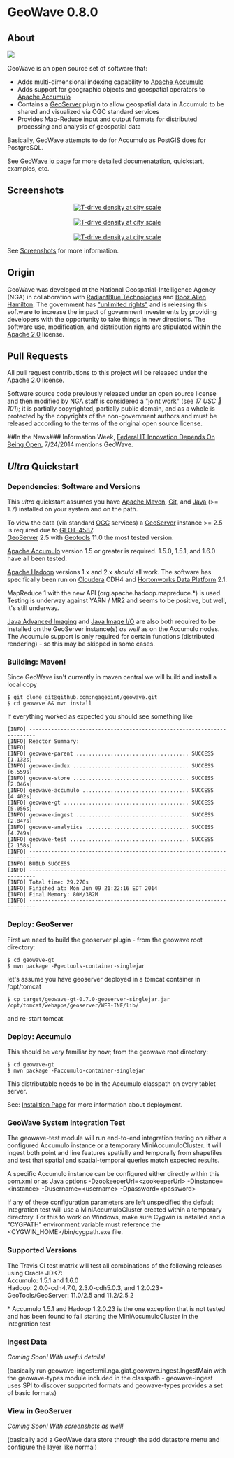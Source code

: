 # GeoWave 0.8.0	
## About  

<img align="left" src="https://travis-ci.org/ngageoint/geowave.svg?branch=master"/>
<br/>



GeoWave is an open source set of software that:
	
* Adds multi-dimensional indexing capability to [Apache Accumulo](http://projects.apache.org/projects/accumulo.html) 
* Adds support for geographic objects and geospatial operators to [Apache Accumulo](http://projects.apache.org/projects/accumulo.html) 
* Contains a [GeoServer](http://geoserver.org/) plugin to allow geospatial data in Accumulo to be shared and visualized via OGC standard services
* Provides Map-Reduce input and output formats for distributed processing and analysis of geospatial data

Basically, GeoWave attempts to do for Accumulo as PostGIS does for PostgreSQL.  

See [GeoWave io page](http://ngageoint.github.io/geowave/) for more detailed documenatation, quickstart, examples, etc.

## Screenshots

<p align="center">
	<a href="https://ngageoint.github.io/geowave/assets/images/geolife-density-13.jpg" target="_blank"><img align="center" src="https://ngageoint.github.io/geowave/assets/images/geolife-density-13-thumb.jpg" alt="T-drive density at city scale"></a><br/><br/>
	<a href="https://ngageoint.github.io/geowave/assets/images/geolife-density-17-full.jpg" target="_blank"><img align="center" src="https://ngageoint.github.io/geowave/assets/images/geolife-density-17-thumb.jpg" alt="T-drive density at city scale"></a><br/><br/>
	<a href="https://ngageoint.github.io/geowave/assets/images/osmgpx-full.jpg" target="_blank"><img align="center" src="https://ngageoint.github.io/geowave/assets/images/osmgpx-thumb.jpg" alt="T-drive density at city scale"></a><br/>
	
</p>

See [Screenshots](https://ngageoint.github.io/geowave/screenshots.html) for more information.

## Origin

GeoWave was developed at the National Geospatial-Intelligence Agency (NGA) in collaboration with [RadiantBlue Technologies](http://www.radiantblue.com/) and [Booz Allen Hamilton](http://www.boozallen.com/).  The government has ["unlimited rights"](https://github.com/ngageoint/geowave/blob/master/NOTICE) and is releasing this software to increase the impact of government investments by providing developers with the opportunity to take things in new directions. The software use, modification, and distribution rights are stipulated within the [Apache 2.0](http://www.apache.org/licenses/LICENSE-2.0.html) license.  


## Pull Requests

All pull request contributions to this project will be released under the Apache 2.0 license.  

Software source code previously released under an open source license and then modified by NGA staff is considered a "joint work" (see *17 USC  101*); it is partially copyrighted, partially public domain, and as a whole is protected by the copyrights of the non-government authors and must be released according to the terms of the original open source license.

##In the News###
Information Week, [Federal IT Innovation Depends On Being Open](http://www.informationweek.com/government/open-government/federal-it-innovation-depends-on-being-open/a/d-id/1297521), 7/24/2014 mentions GeoWave.  

## *Ultra* Quickstart

### Dependencies: Software and Versions
This *ultra* quickstart assumes you have [Apache Maven](http://maven.apache.org/), [Git](http://git-scm.com/), and [Java](http://www.oracle.com/technetwork/java/javase/downloads/index.html) (>= 1.7) installed on your system and on the path.  

To view the data (via standard [OGC](http://www.opengeospatial.org/) services) a [GeoServer](http://geoserver.org/) instance >= 2.5 is required due to [GEOT-4587](http://jira.codehaus.org/browse/GEOT-4587).  
[GeoServer](http://geoserver.org/) 2.5 with [Geotools](http://www.geotools.org/) 11.0 the most tested version.

[Apache Accumulo](http://projects.apache.org/projects/accumulo.html) version 1.5 or greater is required.  1.5.0, 1.5.1, and 1.6.0 have all been tested. 

[Apache Hadoop](http://hadoop.apache.org/) versions 1.x and 2.x *should* all work.  The software has specifically been run on [Cloudera](http://cloudera.com/content/cloudera/en/home.html) CDH4 and [Hortonworks Data Platform](http://hortonworks.com/hdp/) 2.1.   

MapReduce 1 with the new API (org.apache.hadoop.mapreduce.*) is used.  Testing is underway against YARN / MR2 and seems to be positive, but well, it's still underway.  

[Java Advanced Imaging](http://download.java.net/media/jai/builds/release/1_1_3/) and [Java Image I/O](http://download.java.net/media/jai-imageio/builds/release/1.1/) are also both required to be installed on the GeoServer instance(s) *as well* as on the Accumulo nodes.  The Accumulo support is only required for certain functions (distributed rendering) - so this may be skipped in some cases.

### Building: Maven!

Since GeoWave isn't currently in maven central we will build and install a local copy

	$ git clone git@github.com:ngageoint/geowave.git
	$ cd geowave && mvn install 

If everything worked as expected you should see something like

    [INFO] ------------------------------------------------------------------------
    [INFO] Reactor Summary:
    [INFO]
    [INFO] geowave-parent .................................... SUCCESS [1.132s]
    [INFO] geowave-index ..................................... SUCCESS [6.559s]
    [INFO] geowave-store ..................................... SUCCESS [2.046s]
    [INFO] geowave-accumulo .................................. SUCCESS [4.402s]
    [INFO] geowave-gt ........................................ SUCCESS [5.056s]
    [INFO] geowave-ingest .................................... SUCCESS [2.847s]
    [INFO] geowave-analytics ................................. SUCCESS [4.749s]
    [INFO] geowave-test ...................................... SUCCESS [2.158s]
    [INFO] ------------------------------------------------------------------------
    [INFO] BUILD SUCCESS
    [INFO] ------------------------------------------------------------------------
    [INFO] Total time: 29.270s
    [INFO] Finished at: Mon Jun 09 21:22:16 EDT 2014
    [INFO] Final Memory: 80M/382M
    [INFO] ------------------------------------------------------------------------


### Deploy: GeoServer

First we need to build the geoserver plugin - from the geowave root directory:
    
    $ cd geowave-gt
    $ mvn package -Pgeotools-container-singlejar

let's assume you have geoserver deployed in a tomcat container in /opt/tomcat

    $ cp target/geowave-gt-0.7.0-geoserver-singlejar.jar /opt/tomcat/webapps/geoserver/WEB-INF/lib/

and re-start tomcat

### Deploy: Accumulo

This should be very familiar by now; from the geowave root directory:

    $ cd geowave-gt
    $ mvn package -Paccumulo-container-singlejar

This distributable needs to be in the Accumulo classpath on every tablet server.

See: [Installtion Page](https://ngageoint.github.io/geowave//installation.html) for more information about deployment.

### GeoWave System Integration Test

The geowave-test module will run end-to-end integration testing on either a configured Accumulo instance or a temporary MiniAccumuloCluster.  It will ingest both point and line features spatially and temporally from shapefiles and test that spatial and spatial-temporal queries match expected results.

A specific Accumulo instance can be configured either directly within this pom.xml or as Java options -DzookeeperUrl=&lt;zookeeperUrl&gt; -Dinstance=&lt;instance&gt; -Dusername=&lt;username&gt; -Dpassword=&lt;password&gt;

If any of these configuration parameters are left unspecified the default integration test will use a MiniAccumuloCluster created within a temporary directory.  For this to work on Windows, make sure Cygwin is installed and a "CYGPATH" environment variable must reference the &lt;CYGWIN_HOME&gt;/bin/cygpath.exe file.  

### Supported Versions

The Travis CI test matrix will test all combinations of the following releases using Oracle JDK7:  
Accumulo: 1.5.1 and 1.6.0  
Hadoop: 2.0.0-cdh4.7.0, 2.3.0-cdh5.0.3, and 1.2.0.23*  
GeoTools/GeoServer: 11.0/2.5 and 11.2/2.5.2  

\* Accumulo 1.5.1 and Hadoop 1.2.0.23 is the one exception that is not tested and has been found to fail starting the MiniAccumuloCluster in the integration test

### Ingest Data

*Coming Soon! With useful details!*

(basically run geowave-ingest::mil.nga.giat.geowave.ingest.IngestMain with the geowave-types module included in the classpath - geowave-ingest uses SPI to discover supported formats and geowave-types provides a set of basic formats) 


### View in GeoServer

*Coming Soon! With screenshots as well!*

(basically add a GeoWave data store through the add datastore menu and configure the layer like normal)
